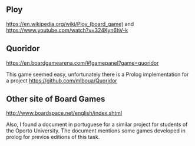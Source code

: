## Ploy

https://en.wikipedia.org/wiki/Ploy_(board_game)
and
https://www.youtube.com/watch?v=324Kyn6hV-k

## Quoridor

https://en.boardgamearena.com/#!gamepanel?game=quoridor

This game seemed easy, unfortunately there is a Prolog implementation for a project
https://github.com/mlboua/Quoridor

## Other site of Board Games
http://www.boardspace.net/english/index.shtml

Also, I found a document in portuguese for a similar project for students of the Oporto University. 
The document mentions some games developed in prolog for previos editions of this task.
